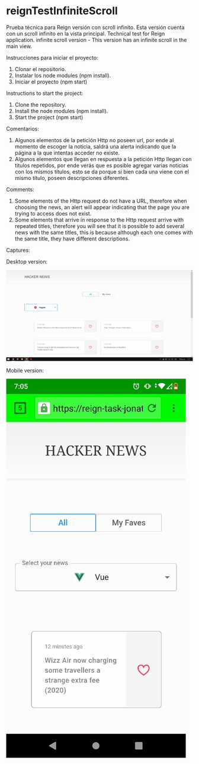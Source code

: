 # reignTestInfiniteScroll
Prueba técnica para Reign versión con scroll infinito. Esta versión cuenta con un scroll infinito en la vista principal.
Technical test for Reign application. infinite scroll version - This version has an infinite scroll in the main view.

Instrucciones para iniciar el proyecto:

1. Clonar el repositorio.
2. Instalar los node modules (npm install).
3. Iniciar el proyecto (npm start)

Instructions to start the project:

1. Clone the repository.
2. Install the node modules (npm install).
3. Start the project (npm start)


Comentarios:

1. Algunos elementos de la petición Http no poseen url, por ende al momento de escoger la noticia, saldrá una alerta indicando que la página a la que intentas acceder no existe.
2. Algunos elementos que llegan en respuesta a la petición Http llegan con titulos repetidos, por ende verás que es posible agregar varias noticias con los mismos títulos, esto se da porque si bien cada una viene con el mismo título, poseen descripciones diferentes.

Comments:

1. Some elements of the Http request do not have a URL, therefore when choosing the news, an alert will appear indicating that the page you are trying to access does not exist.
2. Some elements that arrive in response to the Http request arrive with repeated titles, therefore you will see that it is possible to add several news with the same titles, this is because although each one comes with the same title, they have different descriptions.

Captures:

Desktop version:

![captures](/public/img/escritorio.PNG "Desktop version")

Mobile version:

![captures](/public/img/movil.jpeg)
 
